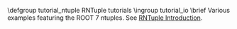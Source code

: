 \defgroup tutorial_ntuple RNTuple tutorials
\ingroup tutorial_io
\brief Various examples featuring the ROOT 7 ntuples. See [RNTuple Introduction](https://root.cern/doc/master/md_tree_2ntuple_2v7_2doc_2README.html).

